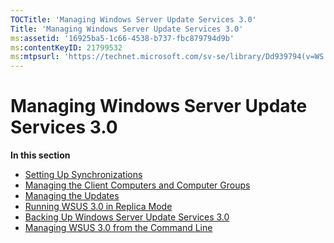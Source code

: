```yaml
---
TOCTitle: 'Managing Windows Server Update Services 3.0'
Title: 'Managing Windows Server Update Services 3.0'
ms:assetid: '16925ba5-1c66-4538-b737-fbc879794d9b'
ms:contentKeyID: 21799532
ms:mtpsurl: 'https://technet.microsoft.com/sv-se/library/Dd939794(v=WS.10)'
---
```


Managing Windows Server Update Services 3.0
===========================================

**In this section**

-   [Setting Up Synchronizations](https://technet.microsoft.com/885cf0be-9cdf-4c45-a54f-944bf1f35a48)
-   [Managing the Client Computers and Computer Groups](https://technet.microsoft.com/5549522b-8fb2-4376-8982-66ae9bbcc72e)
-   [Managing the Updates](https://technet.microsoft.com/d115658a-9e26-49c5-bccb-8d00038fad9d)
-   [Running WSUS 3.0 in Replica Mode](https://technet.microsoft.com/bbcd889e-3d5d-4e68-9357-fa85b4685fed)
-   [Backing Up Windows Server Update Services 3.0](https://technet.microsoft.com/df778948-c8eb-4b09-8db3-94a496340713)
-   [Managing WSUS 3.0 from the Command Line](https://technet.microsoft.com/4d4b90e9-bbb2-429a-92c9-1e5388240416)
